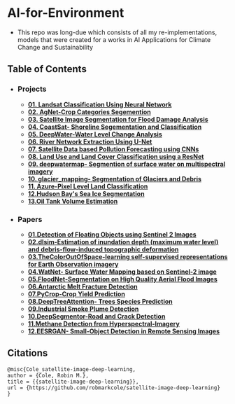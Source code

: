 # AI-for-Environment
- This repo was long-due which consists of all my re-implementations, models that were created for a works in AI Applications for Climate Change and Sustainability
## Table of Contents
 - ### Projects
    * [**01. Landsat Classification Using Neural Network**](https://github.com/AdiNarendra98/AI-for-Environment/tree/main/01.%20Landsat%20Classification%20Using%20Neural%20Network)
    * [**02. AgNet-Crop Categories Segemention**](https://github.com/AdiNarendra98/AI-for-Environment/tree/main/02.%20AgNet-Crop%20Categories%20Segemention)
    * [**03. Satellite Image Segmentation for Flood Damage Analysis**](https://github.com/AdiNarendra98/AI-for-Environment/tree/main/03.%20Satellite%20Image%20Segmentation%20for%20Flood%20Damage%20Analysis)
    * [**04. CoastSat- Shoreline Segementation and Classification**](https://github.com/AdiNarendra98/AI-for-Environment/tree/main/04.%20CoastSat-%20Shoreline%20Segementation%20and%20Classification)
    * [**05. DeepWater-Water Level Change Analysis**](https://github.com/AdiNarendra98/AI-for-Environment/tree/main/05.%20DeepWater-Water%20Level%20Change%20Analysis)
    * [**06. River Network Extraction Using U-Net**](https://github.com/AdiNarendra98/AI-for-Environment/tree/main/06.%20River%20Network%20Extraction%20Using%20U-Net)
    * [**07. Satellite Data based Pollution Forecasting using CNNs**](https://github.com/AdiNarendra98/AI-for-Environment/tree/main/07.%20Satellite%20Data%20based%20Pollution%20Forecasting%20using%20CNNs)
    * [**08. Land Use and Land Cover Classification using a ResNet**](https://github.com/AdiNarendra98/AI-for-Environment/tree/main/08.%20Land%20Use%20and%20Land%20Cover%20Classification%20using%20a%20ResNet)
    * [**09. deepwatermap-  Segmention of surface water on multispectral imagery**](https://github.com/AdiNarendra98/AI-for-Environment/tree/main/09.%20deepwatermap-%20%20Segmention%20of%20surface%20water%20on%20multispectral%20imagery)
    * [**10. glacier_mapping- Segmentation of Glaciers and Debris**](https://github.com/AdiNarendra98/AI-for-Environment/tree/main/10.%20glacier_mapping-%20Segmentation%20of%20Glaciers%20and%20Debris)
    * [**11. Azure-Pixel Level Land Classification**](https://github.com/AdiNarendra98/AI-for-Environment/tree/main/11.%20Azure-Pixel%20Level%20Land%20Classification)
    * [**12.Hudson Bay's Sea Ice Segmentation**](https://github.com/AdiNarendra98/AI-for-Environment/tree/main/12.Hudson%20Bay's%20Sea%20Ice%20Segmentation)
    * [**13.Oil Tank Volume Estimation**](https://github.com/AdiNarendra98/AI-for-Environment/tree/main/13.Oil%20Tank%20Volume%20Estimation)
    
 - ### Papers
    * [**01.Detection of Floating Objects using Sentinel 2 Images**](https://github.com/AdiNarendra98/AI-for-Environment/tree/main/Paper%20Re-Implementations/01.Detection%20of%20Floating%20Objects%20using%20Sentinel%202%20Images)
    * [**02.dlsim-Estimation of  inundation depth (maximum water level) and debris-flow-induced topographic deformation**](https://github.com/AdiNarendra98/AI-for-Environment/tree/main/Paper%20Re-Implementations/02.dlsim-Estimation%20of%20%20inundation%20depth%20(maximum%20water%20level)%20and%20debris-flow-induced%20topographic%20deformation)
    * [**03.TheColorOutOfSpace-learning self-supervised representations for Earth Observation imagery**](https://github.com/AdiNarendra98/AI-for-Environment/tree/main/Paper%20Re-Implementations/03.TheColorOutOfSpace-learning%20self-supervised%20representations%20for%20Earth%20Observation%20imagery)
    * [**04.WatNet- Surface Water Mapping based on Sentinel-2 image**](https://github.com/AdiNarendra98/AI-for-Environment/tree/main/Paper%20Re-Implementations/04.WatNet-%20Surface%20Water%20Mapping%20based%20on%20Sentinel-2%20image)
    * [**05.FloodNet-Segmentation on High Quality Aerial Flood Images**](https://github.com/AdiNarendra98/AI-for-Environment/tree/main/Paper%20Re-Implementations/05.FloodNet-Segmentation%20on%20High%20Quality%20Aerial%20Flood%20Images)
    * [**06.Antarctic Melt Fracture Detection**](https://github.com/AdiNarendra98/AI-for-Environment/tree/main/Paper%20Re-Implementations/06.Antarctic%20Melt%20Fracture%20Detection)
    * [**07.PyCrop-Crop Yield Prediction**](https://github.com/AdiNarendra98/AI-for-Environment/tree/main/Paper%20Re-Implementations/07.PyCrop-Crop%20Yield%20Prediction)
    * [**08.DeepTreeAttention- Trees Species Prediction**](https://github.com/AdiNarendra98/AI-for-Environment/tree/main/Paper%20Re-Implementations/08.DeepTreeAttention-%20Trees%20Species%20Prediction)
    * [**09.Industrial Smoke Plume Detection**](https://github.com/AdiNarendra98/AI-for-Environment/tree/main/Paper%20Re-Implementations/09.Industrial%20Smoke%20Plume%20Detection)
    * [**10.DeepSegmentor-Road and Crack Detection**](https://github.com/AdiNarendra98/AI-for-Environment/tree/main/Paper%20Re-Implementations/10.DeepSegmentor-Road%20and%20Crack%20Detection)
    * [**11.Methane Detection from Hyperspectral-Imagery**](https://github.com/AdiNarendra98/AI-for-Environment/tree/main/Paper%20Re-Implementations/11.Methane%20Detection%20from%20Hyperspectral-Imagery)
    * [**12.EESRGAN- Small-Object Detection in Remote Sensing Images**](https://github.com/AdiNarendra98/AI-for-Environment/tree/main/Paper%20Re-Implementations/12.EESRGAN-%20Small-Object%20Detection%20in%20Remote%20Sensing%20Images)




## Citations
```
@misc{Cole_satellite-image-deep-learning,
author = {Cole, Robin M.},
title = {{satellite-image-deep-learning}},
url = {https://github.com/robmarkcole/satellite-image-deep-learning}
}
```
